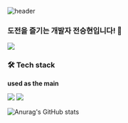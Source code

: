 ![header](https://capsule-render.vercel.app/api?type=wave&color=auto&height=300&section=header&text=welcome%20&fontSize=90)
### 도전을 즐기는 개발자 전승현입니다! 👋
<a href="https://velog.io/@jasonyes/" target="_blank"><img src="https://img.shields.io/badge/velog-20C997?style=for-the-badge&logo=velog&logoColor=white"/></a>

### 🛠 Tech stack

**used as the main**


<a href="" target="_blank"><img src="https://img.shields.io/badge/spring-6DB33F?style=for-the-badge&logo=spring&logoColor=white"/></a>
<a href="" target="_blank"><img src="https://img.shields.io/badge/mysql-4479A1?style=for-the-badge&logo=mysql&logoColor=white"/></a>



![Anurag's GitHub stats](https://github-readme-stats.vercel.app/api?username=JasonYesBro&show_icons=true&theme=yeblu)
